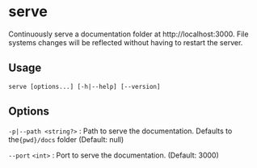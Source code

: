# serve

Continuously serve a documentation folder at http://localhost:3000.
File systems changes will be reflected without having to restart the server.

## Usage

```
serve [options...] [-h|--help] [--version]
```

## Options

`-p|--path <string?>`
:   Path to serve the documentation. Defaults to the`{pwd}/docs` folder (Default:   null)

`--port` `<int>`
:   Port to serve the documentation. (Default:   3000)